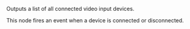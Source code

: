 Outputs a list of all connected video input devices.

This node fires an event when a device is connected or disconnected.
